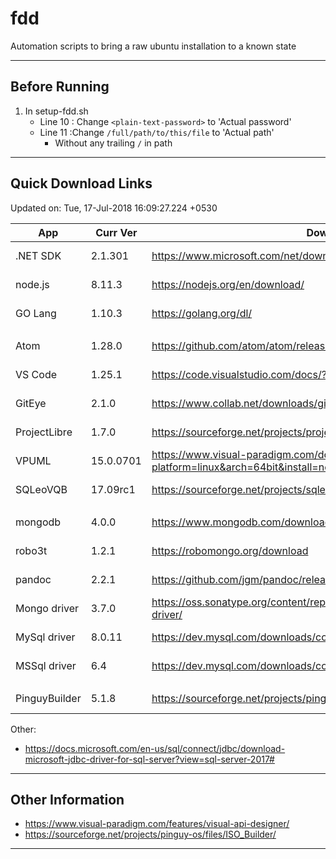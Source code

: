 # fdd
Automation scripts to bring a raw ubuntu installation to a known state

---

## Before Running

1. In setup-fdd.sh
	- Line 10 : Change `<plain-text-password>` to 'Actual password'
	- Line 11 :Change `/full/path/to/this/file` to 'Actual path'
		- Without any trailing `/` in path

---

## Quick Download Links
Updated on: Tue, 17-Jul-2018 16:09:27.224 +0530

| App           | Curr Ver  | Download URL                                                                                |   Size |
| ------------- | --------- | ------------------------------------------------------------------------------------------- | ------:|
| .NET SDK      | 2.1.301   | https://www.microsoft.com/net/download/linux                                                | 155 MB |
| node.js       | 8.11.3    | https://nodejs.org/en/download/                                                             |  11 MB |
| GO Lang       | 1.10.3    | https://golang.org/dl/                                                                      | 126 MB |
|               |           |                                                                                             |        |
| Atom          | 1.28.0    | https://github.com/atom/atom/releases                                                       | 132 MB |
| VS Code       | 1.25.1    | https://code.visualstudio.com/docs/?dv=linux64                                              |  67 MB |
| GitEye        | 2.1.0     | https://www.collab.net/downloads/giteye#show-Linux                                          | 118 MB |
| ProjectLibre  | 1.7.0     | https://sourceforge.net/projects/projectlibre/files/ProjectLibre/                           |  15 MB |
| VPUML         | 15.0.0701 | https://www.visual-paradigm.com/download/community.jsp?platform=linux&arch=64bit&install=no | 500 MB |
| SQLeoVQB      | 17.09rc1  | https://sourceforge.net/projects/sqleo/files/SQLeoVQB/                                      | 1.5 MB |
|               |           |                                                                                             |        |
| mongodb       | 4.0.0     | https://www.mongodb.com/download-center#community                                           |  95 MB |
| robo3t        | 1.2.1     | https://robomongo.org/download                                                              |  35 MB |
| pandoc        | 2.2.1     | https://github.com/jgm/pandoc/releases                                                      |  26 MB |
| Mongo driver  | 3.7.0     | https://oss.sonatype.org/content/repositories/releases/org/mongodb/mongodb-driver/          |   1 MB |
| MySql driver  | 8.0.11    | https://dev.mysql.com/downloads/connector/j/                                                |   5 MB |
| MSSql driver  | 6.4       | https://dev.mysql.com/downloads/connector/j/                                                |   4 MB |
|               |           |                                                                                             |        |
| PinguyBuilder | 5.1.8     | https://sourceforge.net/projects/pinguy-os/files/ISO_Builder/                               |   5 MB |

Other:

- https://docs.microsoft.com/en-us/sql/connect/jdbc/download-microsoft-jdbc-driver-for-sql-server?view=sql-server-2017#

---

## Other Information
- https://www.visual-paradigm.com/features/visual-api-designer/
- https://sourceforge.net/projects/pinguy-os/files/ISO_Builder/

---
